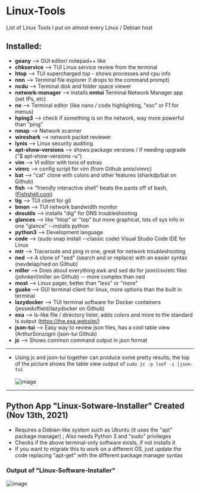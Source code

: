# Linux-Tools
List of Linux Tools I put on almost every Linux / Debian host
## Installed:
- **geany** --> GUI editor/ notepad++ like
- **chkservice** --> TUI Linux service review from the terminal
- **htop** --> TUI supercharged top - shows processes and cpu info
- **nnn** --> Terminal file explorer (! drops to the command prompt)
- **ncdu** --> Terminal disk and folder space viewer
- **network-manager**  --> installs **nmtui** Terminal Network Manager app (set IPs, etc)
- **ne** --> Terminal editor (like nano / code highlighting, "esc" or F1 for menus)
- **hping3** --> check if something is on the network, way more powerful than "ping"
- **nmap** --> Network scanner
- **wireshark** --> network packet reviewer
- **lynis** --> Linux security auditing 
- **apt-show-versions** --> shows package versions / if needing upgrade ("$ apt-show-versions -u")
- **vim** --> VI editor with tons of extras
- **vimrc** --> config script for vim (from Github amix/vimrc)
- **bat** --> "cat" clone with colors and other features (sharkdp/bat on Github)
- **fish** --> "friendly interactive shell" beats the pants off of bash, ([Fishshell.com](https://fishshell.com))
- **tig** --> TUI client for git
- **bmon** --> TUI network bandwidth monitor
- **dnsutils** --> installs "dig" for DNS troubleshooting
- **glances** --> like "htop" or "top" but more graphical, lots of sys info in one "glance" --installs python
- **python3** --> Development language
- **code** --> (sudo snap install --classic code) Visual Studio Code IDE for Linux
- **mtr** --> Traceroute and ping in one, great for network troubleshooting
- **ned** --> A clone of "sed" (search and or replace) with an easier syntax (nevdelap/ned on Github)
- **miller** --> Does about everything awk and sed do for json/csv/etc files (johnkerl/miller on Github) -- more complex than ned
- **most** --> Linux pager, better than "less" or "more"
- **guake** --> GUI terminal client for linux, more options than the built in terminal
- **lazydocker** --> TUI terminal software for Docker containers (jesseduffield/lazydocker on Github)
- **exa** --> ls-like file / directory lister, adds colors and more to the standard ls output (https://the.exa.website/)
- **json-tui** --> Easy way to review json files, has a cool table view (ArthurSonzogni /json-tui Github)
- **jc** --> Shows common command output in json format
----
* Using jc and json-tui together can produce some pretty results, the top of the picture shows the table view output of ```sudo jc -p lsof -i |json-tui``` <br><br>
![image](https://user-images.githubusercontent.com/48565067/155399052-e619f001-f33b-4272-ab3e-3cd43019cc90.png)
----
## Python App "Linux-Sotware-Installer" Created (Nov 13th, 2021)
- Requires a Debian-like system such as Ubuntu (it uses the "apt" package manager)
; Also needs Python 3 and "sudo" privileges
- Checks if the above terminal-only software exists, if not installs it
- If you want to migrate this to work on a different OS, just update the code replacing "apt-get" with the different package manager syntax
### Output of "Linux-Software-Installer"
![image](https://user-images.githubusercontent.com/48565067/141710525-a3ccf69b-f2d1-48f3-9fc3-5350229be8a5.png)


